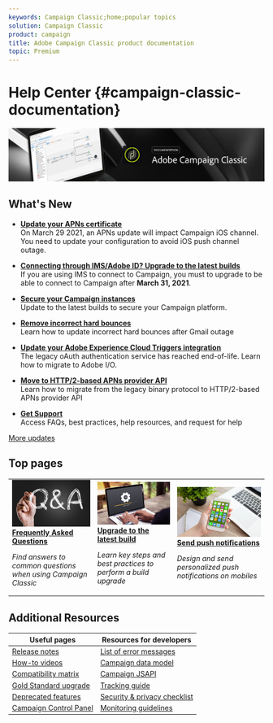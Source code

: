 ```yaml
---
keywords: Campaign Classic;home;popular topics
solution: Campaign Classic
product: campaign
title: Adobe Campaign Classic product documentation
topic: Premium
---
```


# Help Center {#campaign-classic-documentation}

![](platform/using/assets/do-not-localize/banner_acc_doc.jpg) 

## What's New

* **[Update your APNs certificate](technotes/ios-certificate-update.md)**<br/> On March 29 2021, an APNs update will impact Campaign iOS channel. You need to update your configuration to avoid iOS push channel outage.

* **[Connecting through IMS/Adobe ID? Upgrade to the latest builds](integrations/using/about-adobe-id.md)**<br/> If you are using IMS to connect to Campaign, you must to upgrade to be able to connect to Campaign after **March 31, 2021**.

* **[Secure your Campaign instances](https://helpx.adobe.com/campaign/kb/gold-standard-upgrade.html)**<br/> Update to the latest builds to secure your Campaign platform.

* **[Remove incorrect hard bounces](https://helpx.adobe.com/campaign/kb/update-bounce-qualification.html)**<br/> Learn how to update incorrect hard bounces after Gmail outage

* **[Update your Adobe Experience Cloud Triggers integration](integrations/using/configuring-adobe-io.md)**<br/> The legacy oAuth authentication service has reached end-of-life. Learn how to migrate to Adobe I/O.

* **[Move to HTTP/2-based APNs provider API](https://helpx.adobe.com/campaign/kb/migrate-to-apns-http2.html)**<br/> Learn how to migrate from the legacy binary protocol to HTTP/2-based APNs provider API

* **[Get Support](https://helpx.adobe.com/campaign/kb/ac-support.html)**<br/> Access FAQs, best practices, help resources, and request for help

[More updates](/help/rn/using/documentation-updates.md)

## Top pages

<table>
<tr>
  <td>
    <a href="platform/using/common-questions.md">
      <img alt="FAQ" src="platform/using/assets/FAQ.png"/>
    </a>
    <div>
      <a href="platform/using/common-questions.md">
    <strong>Frequently Asked Questions</strong>
    </a>
    </div>
    <p>
    <em>Find answers to common questions when using Campaign Classic</em>
    <p>
  </td>
   <td>
    <a href="production/using/build-upgrade.md">
      <img alt="Build Upgrade" src="platform/using/assets/upgrade.png" />
    </a>
    <div>
      <a href="production/using/build-upgrade.md">
    <strong>Upgrade to the latest build</strong>
    </a>
    </div>
    <p>
    <em>Learn key steps and best practices to perform a build upgrade</em>
    <p>
  </td>
  <td>
    <a href="delivery/using/creating-notifications.md">
       <img alt="Push notifications" src="platform/using/assets/push.png" />
    </a>
    <div>
       <a href="delivery/using/creating-notifications.md">
    <strong>Send push notifications</strong>
    </a>
    </div>
    <p>
    <em>Design and send personalized push notifications on mobiles</em>
    <p>
  </td>
</tr>
</table>

## Additional Resources

| Useful pages | Resources for developers |
|---|---|
| [Release notes](/help/rn/using/latest-release.md) | [List of error messages](https://docs.adobe.com/content/help/en/campaign-classic/technicalresources/error_messages/error_codes.html) |
| [How-to videos](https://experienceleague.adobe.com/docs/campaign-classic-learn/tutorials/overview.html) | [Campaign data model](configuration/using/about-data-model.md)|
| [Compatibility matrix](rn/using/compatibility-matrix.md) | [Campaign JSAPI](https://docs.adobe.com/content/help/en/campaign-classic/technicalresources/api/p-1.html) |
| [Gold Standard upgrade](https://helpx.adobe.com/campaign/kb/gold-standard.html) | [Tracking guide](https://helpx.adobe.com/campaign/kb/acc-tracking.html) |
| [Deprecated features](rn/using/deprecated-features.md) | [Security & privacy checklist](https://helpx.adobe.com/campaign/kb/acc-security.html) |
| [Campaign Control Panel](https://experienceleague.adobe.com/docs/control-panel/using/control-panel-home.html) | [Monitoring guidelines](production/using/monitoring-guidelines.md) |
